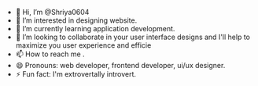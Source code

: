 - 👋 Hi, I’m @Shriya0604
- 👀 I’m interested in designing website.
- 🌱 I’m currently learning application development.
- 💞️ I’m looking to collaborate in your user interface designs and I'll help to maximize you user experience and efficie
- 📫 How to reach me .
- 😄 Pronouns: web developer, frontend developer,  ui/ux designer.
- ⚡ Fun fact: I'm extrovertally introvert.

<!---
Shriya0604/Shriya0604 is a ✨ special ✨ repository because its `README.md` (this file) appears on your GitHub profile.
You can click the Preview link to take a look at your changes.
--->
